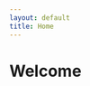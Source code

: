 ```yaml
---
layout: default
title: Home
---
```

<html>
  <head>
    <meta charset="utf-8">
    <title>{{ page.title }}</title>
  </head>
  <body>
    <h1>Welcome</h1>
  </body>
</html>
